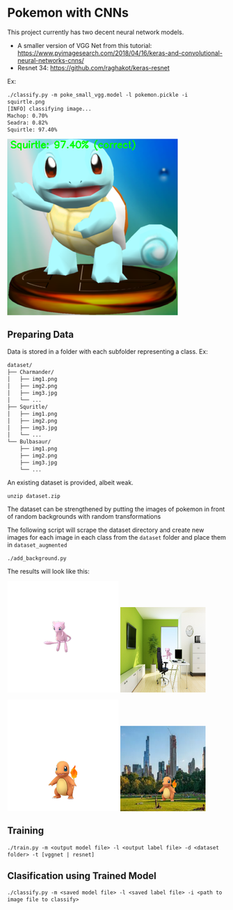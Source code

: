 # Pokemon with CNNs

This project currently has two decent neural network models.
 - A smaller version of VGG Net from this tutorial: https://www.pyimagesearch.com/2018/04/16/keras-and-convolutional-neural-networks-cnns/
 - Resnet 34: https://github.com/raghakot/keras-resnet
 
Ex: 
```
./classify.py -m poke_small_vgg.model -l pokemon.pickle -i squirtle.png
[INFO] classifying image...
Machop: 0.70%
Seadra: 0.82%
Squirtle: 97.40%
```

![squirtle classified](samples/squirtle_classified.png)

## Preparing Data

Data is stored in a folder with each subfolder representing a class. Ex:

```
dataset/
├── Charmander/
│   ├── img1.png
│   ├── img2.png
│   ├── img3.jpg
│   └── ...
├── Squritle/
│   ├── img1.png
│   ├── img2.png
│   ├── img3.jpg
│   └── ...
└── Bulbasaur/
    ├── img1.png
    ├── img2.png
    ├── img3.jpg
    └── ...
```

An existing dataset is provided, albeit weak. 

```
unzip dataset.zip
```

The dataset can be strengthened by putting the images of pokemon in front of random backgrounds with random transformations


The following script will scrape the dataset directory and create new images for each image in each class from the `dataset` folder and place them in `dataset_augmented`

```
./add_background.py
```

The results will look like this: 

![mew original](samples/mew_go.png) ![mew augmented](samples/mew_aug.png)

![charmander original](samples/charmander_go.png) ![charmander augmented](samples/charmander_aug.png)


## Training

```
./train.py -m <output model file> -l <output label file> -d <dataset folder> -t [vggnet | resnet]
```

## Clasification using Trained Model

```
./classify.py -m <saved model file> -l <saved label file> -i <path to image file to classify>
```

